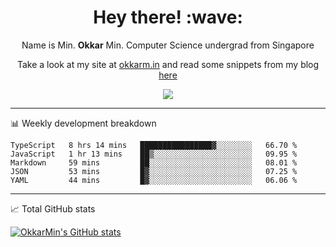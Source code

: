 <h1 align="center"> Hey there! :wave:</h1>

<p align="center">Name is Min. <strong>Okkar</strong> Min. Computer Science undergrad from Singapore</p>

<p align="center">Take a look at my site at <a href="https://okkarm.in" target="_blank">okkarm.in</a> and read some snippets from my blog <a href="https://okkarm.in/blog" target="_blank">here</a></p>

<p align="center">
  <a href="https://okkarm.in/linkedin" target='_blank'>
    <img src="https://img.shields.io/badge/linkedin-%230077B5.svg?&style=for-the-badge&logo=linkedin&logoColor=white" />
  </a>
 </p>

---

📊 Weekly development breakdown

<!--START_SECTION:waka-->
```text
TypeScript   8 hrs 14 mins   ████████████████▓░░░░░░░░   66.70 % 
JavaScript   1 hr 13 mins    ██▒░░░░░░░░░░░░░░░░░░░░░░   09.95 % 
Markdown     59 mins         ██░░░░░░░░░░░░░░░░░░░░░░░   08.01 % 
JSON         53 mins         █▓░░░░░░░░░░░░░░░░░░░░░░░   07.25 % 
YAML         44 mins         █▓░░░░░░░░░░░░░░░░░░░░░░░   06.06 % 
```
<!--END_SECTION:waka-->

---

📈 Total GitHub stats

<p>
  <a href="https://github.com/OkkarMin"><img src="https://github-readme-stats.vercel.app/api?username=OkkarMin&hide_border=true&show_icons=true&theme=graywhite" alt="OkkarMin's GitHub stats"></a>
</p>
